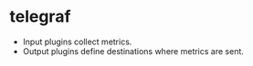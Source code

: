 # telegraf

 - Input plugins collect metrics.
 - Output plugins define destinations where metrics are sent.

